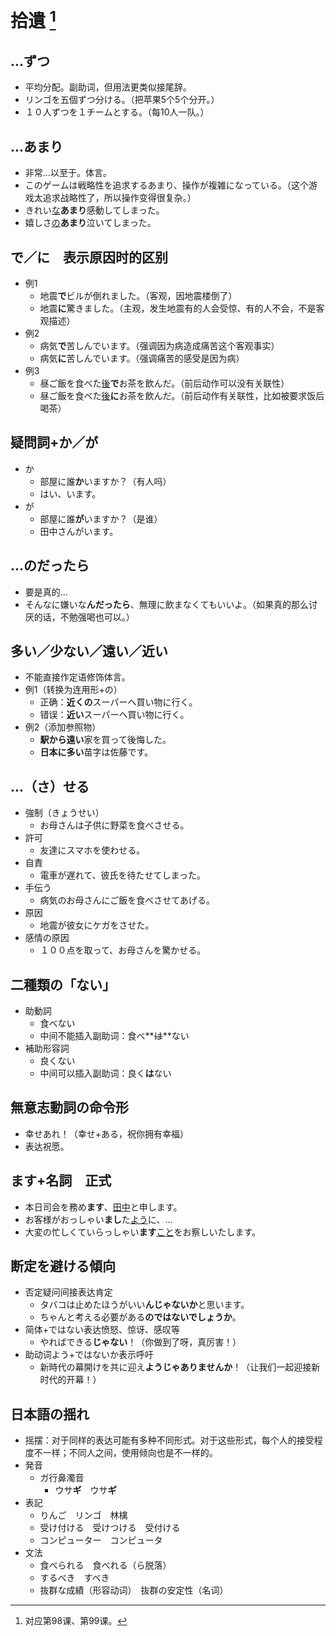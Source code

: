 # 拾遺 [^title]

## ...ずつ　　
- 平均分配。副助词，但用法更类似接尾辞。
- リンゴを五個ずつ分ける。（把苹果5个5个分开。）
- １０人ずつを１チームとする。（每10人一队。）
## ...あまり　　
- 非常...以至于。体言。
- このゲームは戦略性を追求するあまり、操作が複雑になっている。（这个游戏太追求战略性了，所以操作变得很复杂。）
- きれい<u>な</u>**あまり**感動してしまった。
- 嬉しさ<u>の</u>**あまり**泣いてしまった。
## で／に　表示原因时的区别　
- 例1
  - 地震**で**ビルが倒れました。（客观，因地震楼倒了）
  - 地震**に**驚きました。（主观，发生地震有的人会受惊、有的人不会，不是客观描述）
- 例2
  - 病気**で**苦しんでいます。（强调因为病造成痛苦这个客观事实）
  - 病気**に**苦しんでいます。（强调痛苦的感受是因为病）
- 例3
  - 昼ご飯を食べた<u>後</u>**で**お茶を飲んだ。（前后动作可以没有关联性）
  - 昼ご飯を食べた<u>後</u>**に**お茶を飲んだ。（前后动作有关联性，比如被要求饭后喝茶）
## 疑問詞+か／が　　
- か
  - 部屋に誰**か**いますか？（有人吗）
  - はい、います。
- が
  - 部屋に誰**が**いますか？（是谁）
  - 田中さんがいます。
## ...のだったら　　
- 要是真的...
- そんなに嫌いな**んだったら**、無理に飲まなくてもいいよ。（如果真的那么讨厌的话，不勉强喝也可以。）
## 多い／少ない／遠い／近い　　
- 不能直接作定语修饰体言。
- 例1（转换为连用形+の）
  - 正确：**近くの**スーパーへ買い物に行く。
  - 错误：**近い**スーパーへ買い物に行く。
- 例2（添加参照物）
  - **駅から遠い**家を買って後悔した。
  - **日本に多い**苗字は佐藤です。
## ...（さ）せる
- 強制（きょうせい）
  - お母さんは子供に野菜を食べさせる。
- 許可
  - 友達にスマホを使わせる。
- 自責
  - 電車が遅れて、彼氏を待たせてしまった。
- 手伝う
  - 病気のお母さんにご飯を食べさせてあげる。
- 原因
  - 地震が彼女にケガをさせた。
- 感情の原因
  - １００点を取って、お母さんを驚かせる。
## 二種類の「ない」
- 助動詞
  - 食べない
  - 中间不能插入副助词：食べ**~~は~~**ない
- 補助形容詞
  - 良くない
  - 中间可以插入副助词：良く**は**ない
## 無意志動詞の命令形
- 幸せあれ！（幸せ+ある，祝你拥有幸福）
- 表达祝愿。
## ます+名詞　正式
- 本日司会を務め**ます**、<u>田中</u>と申します。
- お客様がおっしゃい**まし**た<u>よう</u>に、...
- 大変の忙しくていらっしゃい**ます**<u>こと</u>をお察しいたします。
## 断定を避ける傾向
- 否定疑问间接表达肯定
  - タバコは止めたほうがいい**んじゃないか**と思います。
  - ちゃんと考える必要がある**のではないでしょうか**。
- 简体+ではない表达愤怒、惊讶、感叹等
  - やればできる**じゃない**！（你做到了呀，真厉害！）
- 助动词よう+ではないか表示呼吁
  - 新時代の幕開けを共に迎え**ようじゃありませんか**！（让我们一起迎接新时代的开幕！）
## 日本語の揺れ
- 摇摆：对于同样的表达可能有多种不同形式。对于这些形式，每个人的接受程度不一样；不同人之间，使用倾向也是不一样的。
- 発音
  - ガ行鼻濁音
    - ウサ**ギ**　ウサ**キ゚**
- 表記
  - りんご　リンゴ　林檎
  - 受け付ける　受けつける　受付ける
  - コンピューター　コンピュータ
- 文法
  - 食べられる　食べれる（ら脱落）
  - するべき　すべき
  - 抜群な成績（形容动词）　抜群の安定性（名词）

[^title]: 对应第98课、第99课。
